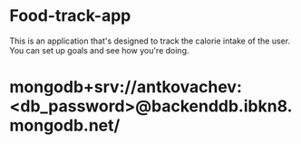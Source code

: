 # Food-track-app
This is an application that's designed to track the calorie intake of the user. You can set up goals and see how you're doing.
# mongodb+srv://antkovachev:<db_password>@backenddb.ibkn8.mongodb.net/